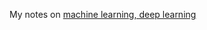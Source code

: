 My notes on [machine learning, deep learning](https://github.com/araptig/Notes-on-Deep-Learning/blob/master/deep_learning.pdf)
